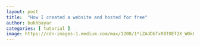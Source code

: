 ```yaml
---
layout: post
title:  "How I created a website and hosted for free"
author: bukhbayar
categories: [ tutorial ]
image: https://cdn-images-1.medium.com/max/1200/1*iZAdDbTxR8TOEf2X_W0kHA.jpeg
---
```


